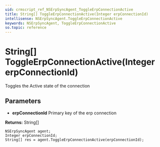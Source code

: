 ```yaml
---
uid: crmscript_ref_NSErpSyncAgent_ToggleErpConnectionActive
title: String[] ToggleErpConnectionActive(Integer erpConnectionId)
intellisense: NSErpSyncAgent.ToggleErpConnectionActive
keywords: NSErpSyncAgent, ToggleErpConnectionActive
so.topic: reference
---
```


# String[] ToggleErpConnectionActive(Integer erpConnectionId)

Toggles the Active state of the connection

## Parameters

* **erpConnectionId** Primary key of the erp connection

**Returns:** String[]

```crmscript
NSErpSyncAgent agent;
Integer erpConnectionId;
String[] res = agent.ToggleErpConnectionActive(erpConnectionId);
```

